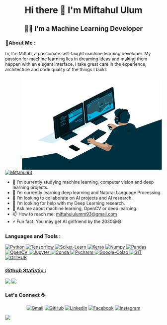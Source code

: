 <h1 align="center">Hi there 👋 I'm Miftahul Ulum</h1>
<h2 align="center">👨‍💻 I'm a Machine Learning Developer</h2>

### 👨About Me :
hi, I'm Miftah, a passionate self-taught machine learning developer. My passion for machine learning lies in dreaming ideas and making them happen with an elegant interface. I take great care in the experience, architecture and code quality of the things I build.

<img align="right" alt="GIF" src="https://github.com/Miftahul93/Miftahul93/blob/master/code.gif?raw=true" width="450" height="300" />
<p align="left"> <a href="https://drive.google.com/file/d/1HogUAMnQ-kuKlKX5OlUzb44xnF8LnPqj/view?usp=sharing" target="blank"><img src="https://img.shields.io/badge/Resume-ViewInDrive-brightgreen" alt="Miftahul93" /></a> </p>

- 🔭 I’m currently studying machine learning, computer vision and deep learning projects.
- 🌱 I’m currently learning deep learning and Natural Language Processing.
- 👯 I’m looking to collaborate on AI projects and AI research.
- 🤔 I’m looking for help with my Deep Learning research.
- 💬 Ask me about machine learning, OpenCV or deep learning.
- 📫 How to reach me: miftahululumm93@gmail.com
- ⚡ Fun fact: You may get AI girlfriend by the 2030😀😅

### Languages and Tools :
<p align="left"> <a href="" target="_blank"> <img src="https://img.shields.io/badge/Python-FFD43B?style=for-the-badge&logo=python&logoColor=darkgreen" alt="Python"/>
<a href="" target="_blank"> <img src="https://img.shields.io/badge/TensorFlow-FF6F00?style=for-the-badge&logo=TensorFlow&logoColor=white" alt="Tensorflow"/> 
<a href="" target="_blank"> <img src="https://img.shields.io/badge/scikit_learn-F7931E?style=for-the-badge&logo=scikit-learn&logoColor=white" alt="Sciket-Learn"/>
<a href="" target="_blank"> <img src="https://img.shields.io/badge/Keras-D00000?style=for-the-badge&logo=Keras&logoColor=white" alt="Keras"/>
<a href="" target="_blank"> <img src="https://img.shields.io/badge/Numpy-777BB4?style=for-the-badge&logo=numpy&logoColor=white" alt="Numpy"/> 
<a href="" target="_blank"> <img src="https://img.shields.io/badge/Pandas-2C2D72?style=for-the-badge&logo=pandas&logoColor=white" alt="Pandas"/> 
<a href="" target="_blank"> <img src="https://img.shields.io/badge/OpenCV-27338e?style=for-the-badge&logo=OpenCV&logoColor=white" alt="OpenCV"/> 
<a href="" target="_blank"> <img src="https://img.shields.io/badge/Jupyter-F37626.svg?&style=for-the-badge&logo=Jupyter&logoColor=white" alt="Jupyter"/> 
<a href="" target="_blank"> <img src="https://img.shields.io/badge/conda-342B029.svg?&style=for-the-badge&logo=anaconda&logoColor=white" alt="Conda"/>
<a href="" target="_blank"> <img src="https://img.shields.io/badge/PyCharm-000000.svg?&style=for-the-badge&logo=PyCharm&logoColor=white" alt="Pycharm"/>
<a href="" target="_blank"> <img src="https://img.shields.io/badge/Google_Colab-F37626.svg?&style=for-the-badge&logo=google-colab&logoColor=white" alt="Google-Colab"/> 
<a href="" target="_blank"> <img src="https://img.shields.io/badge/Git-F05032?style=for-the-badge&logo=git&logoColor=white" alt="GIT"/> 
<a href="" target="_blank"> <img src="https://img.shields.io/badge/Github-000000.svg?&style=for-the-badge&logo=github&logoColor=white" alt="GITHUB"/>  </p>

### Github Statistic :
<p align="left">
<a href="https://github.com/Miftahul93">
  <img height="180em" src="https://github-readme-stats-eight-theta.vercel.app/api?username=Miftahul93&show_icons=true&theme=algolia&include_all_commits=true&count_private=true"/>
  <img height="180em" src="https://github-readme-stats-eight-theta.vercel.app/api/top-langs/?username=Miftahul93&layout=compact&langs_count=8&theme=algolia"/>
</a>
</p>

### Let's Connect :coffee:
<p align="center">
	<a href="mailto:miftahululumm93@gmail.com"><img src="https://img.icons8.com/bubbles/50/000000/gmail.png" alt="Gmail"/></a>
	<a href="https://github.com/Miftahul93"><img src="https://img.icons8.com/bubbles/50/000000/github.png" alt="GitHub"/></a>
	<a href="https://www.linkedin.com/in/miftahul-ulum-162064119/"><img src="https://img.icons8.com/bubbles/50/000000/linkedin.png" alt="LinkedIn"/></a>
	<a href="https://www.facebook.com/miftahululum.poetramargasari/"><img src="https://img.icons8.com/bubbles/50/000000/facebook-new.png" alt="Facebook"/></a>
	<a href="https://www.instagram.com/mieft_tahh/"><img src="https://img.icons8.com/bubbles/50/000000/instagram.png" alt="Instagram"/></a>
</p>
	
<!--Trap--:)-->
<a href="https://github.com/404"><img src="https://user-images.githubusercontent.com/73097560/115834477-dbab4500-a447-11eb-908a-139a6edaec5c.gif"></a>

<!--
**Miftahul93/Miftahul93** is a ✨ _special_ ✨ repository because its `README.md` (this file) appears on your GitHub profile.

Here are some ideas to get you started:

-->


